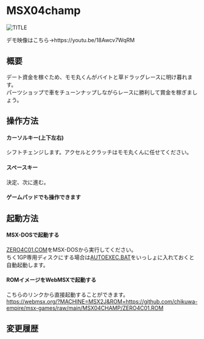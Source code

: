 # MSX04champ

![TITLE](https://user-images.githubusercontent.com/124578804/233782263-6007e2d9-c691-4c56-a7bb-4d49014fb3a3.png)

<p>デモ映像はこちら→https://youtu.be/18Awcv7WqRM</p>

## 概要
デート資金を稼ぐため、モモ丸くんがバイトと草ドラッグレースに明け暮れます。<br>
パーツショップで車をチューンナップしながらレースに勝利して賞金を稼ぎましょう。

## 操作方法
#### カーソルキー(上下左右)
シフトチェンジします。アクセルとクラッチはモモ丸くんに任せてください。
#### スペースキー
決定、次に進む。
#### ゲームパッドでも操作できます

## 起動方法
#### MSX-DOSで起動する
[ZERO4C01.COM](https://github.com/chikuwa-empire/msx-games/raw/main/MSX04CHAMP/ZERO4C01.COM)をMSX-DOSから実行してください。<br>
ちく1GP専用ディスクにする場合は[AUTOEXEC.BAT](https://github.com/chikuwa-empire/msx-games/raw/main/MSX04CHAMP/AUTOEXEC.BAT)をいっしょに入れておくと自動起動します。
#### ROMイメージをWebMSXで起動する
こちらのリンクから直接起動することができます。<br>
https://webmsx.org/?MACHINE=MSX2J&ROM=https://github.com/chikuwa-empire/msx-games/raw/main/MSX04CHAMP/ZERO4C01.ROM

## 変更履歴
